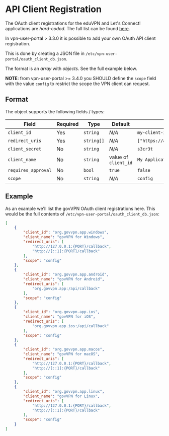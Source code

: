 # API Client Registration

The OAuth client registrations for the eduVPN and Let's Connect! applications
are _hard-coded_. The full list can be found 
[here](https://git.sr.ht/~fkooman/vpn-user-portal/tree/v3/item/src/OAuth/VpnClientDb.php).

In vpn-user-portal > 3.3.0 it is possible to add your own OAuth API client 
registration.

This is done by creating a JSON file in 
`/etc/vpn-user-portal/oauth_client_db.json`. 

The format is an _array_ with _objects_. See the full example below.

**NOTE**: from vpn-user-portal >= 3.4.0 you SHOULD define the `scope` field 
with the value `config` to restrict the scope the VPN client can request.

## Format

The object supports the following fields / types:

| Field               | Required | Type       | Default              | Example                                |
| ------------------- | -------- | ---------- | -------------------- | -------------------------------------- |
| `client_id`         | Yes      | `string`   | _N/A_                | `my-client-id`                         |
| `redirect_uris`     | Yes      | `string[]` | _N/A_                | `["https://app.example.org/callback"]` |
| `client_secret`     | No       | `string`   | _N/A_                | `s3cr3t`                               |
| `client_name`       | No       | `string`   | value of `client_id` | `My Application`                       |
| `requires_approval` | No       | `bool`     | `true`               | `false`                                |
| `scope`             | No       | `string`   | _N/A_                | `config`                               |

## Example

As an example we'll list the govVPN OAuth client registrations here. This would
be the full contents of `/etc/vpn-user-portal/oauth_client_db.json`:

```json
[
    {
        "client_id": "org.govvpn.app.windows",
        "client_name": "govVPN for Windows",
        "redirect_uris": [
            "http://127.0.0.1:{PORT}/callback",
            "http://[::1]:{PORT}/callback"
        ],
        "scope": "config"
    },
    {
        "client_id": "org.govvpn.app.android",
        "client_name": "govVPN for Android",
        "redirect_uris": [
            "org.govvpn.app:/api/callback"
        ],
        "scope": "config"
    },
    {
        "client_id": "org.govvpn.app.ios",
        "client_name": "govVPN for iOS",
        "redirect_uris": [
            "org.govvpn.app.ios:/api/callback"
        ],
        "scope": "config"
    },
    {
        "client_id": "org.govvpn.app.macos",
        "client_name": "govVPN for macOS",
        "redirect_uris": [
            "http://127.0.0.1:{PORT}/callback",
            "http://[::1]:{PORT}/callback"
        ],
        "scope": "config"
    },
    {
        "client_id": "org.govvpn.app.linux",
        "client_name": "govVPN for Linux",
        "redirect_uris": [
            "http://127.0.0.1:{PORT}/callback",
            "http://[::1]:{PORT}/callback"
        ],
        "scope": "config"
    }
]
```
